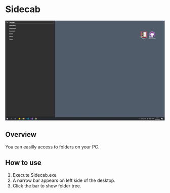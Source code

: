 # Sidecab

![screenshot](screenshot01.png)

Overview
---
You can easilly access to folders on your PC. 

How to use
---
1. Execute Sidecab.exe
2. A narrow bar appears on left side of the desktop.
3. Click the bar to show folder tree.
